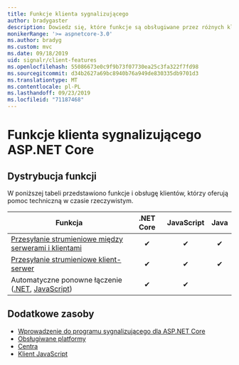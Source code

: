 ```yaml
---
title: Funkcje klienta sygnalizującego
author: bradygaster
description: Dowiedz się, które funkcje są obsługiwane przez różnych klientów ASP.NET Core sygnalizujących.
monikerRange: '>= aspnetcore-3.0'
ms.author: bradyg
ms.custom: mvc
ms.date: 09/18/2019
uid: signalr/client-features
ms.openlocfilehash: 55086673e0c9f9b73f07730ea25c3fa322f7fd98
ms.sourcegitcommit: d34b2627a69bc8940b76a949de830335db9701d3
ms.translationtype: MT
ms.contentlocale: pl-PL
ms.lasthandoff: 09/23/2019
ms.locfileid: "71187468"
---
```

# <a name="aspnet-core-signalr-client-features"></a>Funkcje klienta sygnalizującego ASP.NET Core

## <a name="feature-distribution"></a>Dystrybucja funkcji

W poniższej tabeli przedstawiono funkcje i obsługę klientów, którzy oferują pomoc techniczną w czasie rzeczywistym.

| Funkcja | .NET Core | JavaScript | Java |
| ---- | :-: | :-: | :-: |
| [Przesyłanie strumieniowe między serwerami i klientami](xref:signalr/streaming)          |✔|✔|✔|
| [Przesyłanie strumieniowe klient-serwer](xref:signalr/streaming)          |✔|✔|✔|
| Automatyczne ponowne łączenie ([.NET](/aspnet/core/signalr/dotnet-client?view=aspnetcore-3.0&tabs=visual-studio#handle-lost-connection), [JavaScript](/aspnet/core/signalr/javascript-client?view=aspnetcore-3.0#reconnect-clients))          |✔|✔| |

## <a name="additional-resources"></a>Dodatkowe zasoby

* [Wprowadzenie do programu sygnalizującego dla ASP.NET Core](xref:tutorials/signalr)
* [Obsługiwane platformy](xref:signalr/supported-platforms)
* [Centra](xref:signalr/hubs)
* [Klient JavaScript](xref:signalr/javascript-client)
